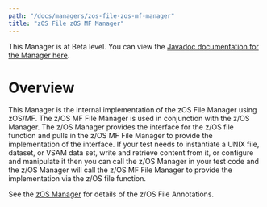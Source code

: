 ```yaml
---
path: "/docs/managers/zos-file-zos-mf-manager"
title: "zOS File zOS MF Manager"
---
```


This Manager is at Beta level. You can view the <a href="https://javadoc.galasa.dev/overview-summary.html" target="_blank" rel="noopener noreferrer">Javadoc documentation for the Manager here</a>.<br>


# <a name="overview"></a>Overview
This Manager is the internal implementation of the zOS File Manager using zOS/MF. The z/OS MF File Manager is used in conjunction with the z/OS Manager. The z/OS Manager provides the interface for the z/OS file function and pulls in the z/OS MF File Manager to provide the implementation of the interface. If your test needs to instantiate a UNIX file, dataset, or VSAM data set, write and retrieve content from it, or configure and manipulate it then you can call the z/OS Manager in your test code and the z/OS Manager will call the z/OS MF File Manager to provide the implementation via the z/OS file function.  <p> See the <a href="/docs/managers/zos-manager">zOS Manager</a> for details of the z/OS File Annotations.





